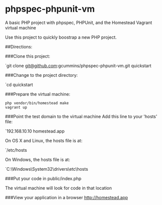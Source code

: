 # phpspec-phpunit-vm
A basic PHP project with phpspec, PHPUnit, and the Homestead Vagrant virtual machine

Use this project to quickly boostrap a new PHP project.

##Directions:

###Clone this project:

`git clone git@github.com:gcummins/phpspec-phpunit-vm.git quickstart

###Change to the project directory:

`cd quickstart

###Prepare the virtual machine:

```
php vendor/bin/homestead make
vagrant up
```

###Point the test domain to the virtual machine
Add this line to your 'hosts' file:

`192.168.10.10 homestead.app

On OS X and Linux, the hosts file is at:

`/etc/hosts

On Windows, the hosts file is at:

`C:\Windows\System32\drivers\etc\hosts

###Put your code in public/index.php

The virtual machine will look for code in that location

###View your application in a browser
http://homestead.app
